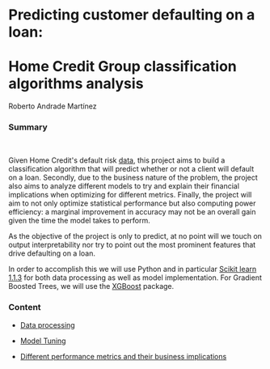# Predicting customer defaulting on a loan:<br><br>Home Credit Group classification algorithms analysis

Roberto Andrade Martínez

### Summary
<br>

Given Home Credit's default risk [data](https://www.kaggle.com/competitions/home-credit-default-risk/data), this project aims to build a classification algorithm that will predict whether or not a client will default on a loan. Secondly, due to the business nature of the problem, the project also aims to analyze different models to try and explain their financial implications when optimizing for different metrics. Finally, the project will aim to not only optimize statistical performance but also computing power efficiency: a marginal improvement in accuracy may not be an overall gain given the time the model takes to perform.

As the objective of the project is only to predict, at no point will we touch on output interpretability nor try to point out the most prominent features that drive defaulting on a loan.

In order to accomplish this we will use Python and in particular [Scikit learn 1.1.3](https://scikit-learn.org/stable/index.html) for both data processing as well as model implementation. For Gradient Boosted Trees, we will use the [XGBoost](https://xgboost.readthedocs.io/en/stable/index.html) package.

### Content
- [Data processing](https://github.com/roberto-andrade22/loan_default_classification/blob/main/data_preparation.ipynb)

- [Model Tuning](https://github.com/roberto-andrade22/loan_default_classification/blob/main/ML_predictions.ipynb)

- [Different performance metrics and their business implications]()